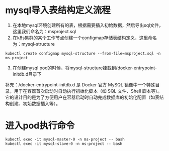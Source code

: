 # mysql导入表结构定义流程
1. 在本地mysql环境创建所有的表，根据需要插入初始数据，然后导出sql文件，这里我们命名为：msproject.sql
2. 在k8s集群的某个工作节点创建一个configmap存储表结构定义，这里命名为：mysql-structure
```shell
kubectl create configmap mysql-structure --from-file=msproject.sql -n ms-project
```

3. 在创建mysql pod的时候，将mysql-structure挂载到/docker-entrypoint-initdb.d目录下

补充：/docker-entrypoint-initdb.d 是 Docker 官方 MySQL 镜像中一个特殊目录，用于在容器首次启动时自动执行初始化脚本（如 SQL 文件、Shell 脚本等）。它的设计目的是为了方便用户在容器启动时自动完成数据库的初始化配置（如表结构创建、初始数据插入等）。

# 进入pod执行命令
```shell
kubectl exec -it mysql-master-0 -n ms-project -- bash
kubectl exec -it mysql-slave-0 -n ms-project -- bash
```